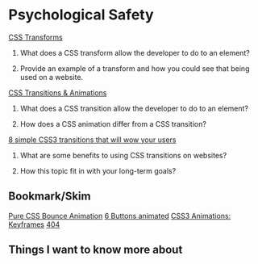 # Psychological Safety
[CSS Transforms](http://learn.shayhowe.com/advanced-html-css/css-transforms/)
1. What does a CSS transform allow the developer to do to an element?

2. Provide an example of a transform and how you could see that being used on a website.


[CSS Transitions & Animations](http://learn.shayhowe.com/advanced-html-css/transitions-animations/)
1. What does a CSS transition allow the developer to do to an element?

2. How does a CSS animation differ from a CSS transition?


[8 simple CSS3 transitions that will wow your users](http://www.webdesignerdepot.com/2014/05/8-simple-css3-transitions-that-will-wow-your-users)
1. What are some benefits to using CSS transitions on websites?

2. How this topic fit in with your long-term goals?


## Bookmark/Skim
[Pure CSS Bounce Animation](http://codepen.io/dp_lewis/pen/gCfBv)
[6 Buttons animated](http://codepen.io/retyui/pen/ByoaXV)
[CSS3 Animations: Keyframes](http://codepen.io/akshaychauhan/pen/oAfae)
[404](http://codepen.io/kieranfivestars/pen/MYdQxX)

## Things I want to know more about

